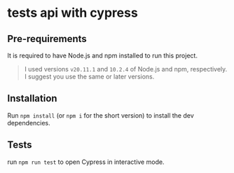 # tests api with cypress


## Pre-requirements

It is required to have Node.js and npm installed to run this project.

> I used versions `v20.11.1` and `10.2.4` of Node.js and npm, respectively. I suggest you use the same or later versions.

## Installation

Run `npm install` (or `npm i` for the short version) to install the dev dependencies.

## Tests

run `npm run test` to open Cypress in interactive mode.